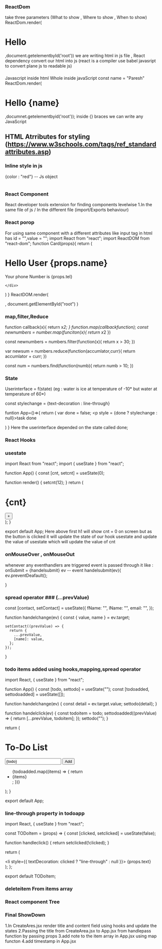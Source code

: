 ### ReactDom ###
take three parameters (What to show , Where to show , When to show)
ReactDom.render(<h1>Hello</h1>,document.getelementbyId('root'))
we are writing html in js file , React dependency convert our html into js (react is a compiler use babel javasript to convert plane js to readable js)

### 
Javascript inside html Whole inside javaScript
const name = "Paresh"
ReactDom.render(<h1>Hello {name}</h1>,documnet.getelementbyid('root')); inside {} braces we can write any JavaScript 

## HTML Atrributes for styling (https://www.w3schools.com/tags/ref_standardattributes.asp)


### Inline style in js
{color : "red"} -- Js object    
<h1 style = {{color : "red"}}></h1>

### React Component ###
React developer tools extension for finding components levelwise
1.In the same file of js / In the different file (import/Exports behaviour)

### React porop ### 
For using same component with a different attributes like input tag in html has id = "",value = "";
import React from "react";
import ReactDOM from "react-dom";
function Card(props){
  return (
    <div><h1>Hello User {props.name}</h1>
    <p>Your phone Number is {props.tel}</p>

    </div>
  )
}
ReactDOM.render(
  <div>
    <Card name = "Paresh" tel ="8890510990"/>
    <Card name = "Jaisinghani" tel = "6375211531"/>
  </div>,
  document.getElementById("root")
)


### map,filter,Reduce ###
function callback(x){
  return x*2;
}
function.map(callbackfunction);
const newnumbers = number.map(funciton(x){
  return x*2
})


const newnumbers = numbers.filter(function(x){
  return x > 30;
})

var newsum = numbers.reduce(function(accumlator,curr){
  return accumlator + curr;
})


const num = numbers.find(function(numb){
  return numb > 10;
})

### State ###
Userinterface = f(state) (eg : water is ice at temperature of -10* but water at temperature of 60*)


const stylechange = {text-decoration : line-through}

funtion App=()=>{
  return (
    var done = false;
    <p style = {done ? stylechange : null}>task done</p>
  )
}
Here the userinterface depended on the state called done;

### React Hooks ###
### usestate ###
import React from "react";
import { useState } from "react";

function App() {
  const [cnt, setcnt] = useState(0);

  function render() {
    setcnt(12);
  }
  return (
    <div className="container">
      <h1>{cnt}</h1>
      <button onClick={render}>+</button>
    </div>
  );
}

export default App;
Here above first h1 will show cnt = 0 on screen but as the button is clicked it will update the state of our hook usestate and update the value of usestate which will update the value of cnt



### onMouseOver , onMouseOut ### 

whenever any eventhandlers are triggered event is passed through it 
like : onSubmit = {handelsubmit}
ev -- event
handelsubmit(ev){
  ev.preventDeafault();

}



### spread operator ### (...prevValue)
 const [contact, setContact] = useState({
    fName: "",
    lName: "",
    email: "",
  });

  function handelchange(ev) {
    const { value, name } = ev.target;

    setContact((prevValue) => {
      return {
        ...prevValue,
        [name]: value,
      };
    });
  }


  ### todo items added using hooks,mapping,spread operator ### 
  import React, { useState } from "react";

function App() {
  const [todo, settodo] = useState("");
  const [todoadded, settodoadded] = useState([]);

  function handelchange(ev) {
    const detail = ev.target.value;
    settodo(detail);
  }

  function handelclick(ev) {
    const todoitem = todo;
    settodoadded((prevValue) => {
      return [...prevValue, todoitem];
    });
    settodo("");
  }

  return (
    <div className="container">
      <div className="heading">
        <h1>To-Do List</h1>
      </div>
      <div className="form">
        <input
          name="tododetail"
          type="text"
          value={todo}
          onChange={handelchange}
        />
        <button onClick={handelclick}>
          <span>Add</span>
        </button>
      </div>
      <div>
        <ul>
          {todoadded.map((items) => {
            return <li>{items}</li>;
          })}
        </ul>
      </div>
    </div>
  );
}

export default App;




### line-through property in todoapp ###
import React, { useState } from "react";

const TODoItem = (props) => {
  const [clicked, setclicked] = useState(false);

  function handleclick() {
    return setclicked(!clicked);
  }

  return (
    <div onClick={handleclick}>
      <li style={{ textDecoration: clicked ? "line-through" : null }}>
        {props.text}
      </li>
    </div>
  );
};

export default TODoItem;


### deleteitem From items array ###
### React component Tree ###



### Final ShowDown ### 
1.In CreateAres.jsx render title and content field using hooks and update the states
2.Passing the title from CreateArea.jsx to App.jsx from handlepass function by passing props
3.add note to the item array in App.jsx using map functon
4.add timestamp in App.jsx